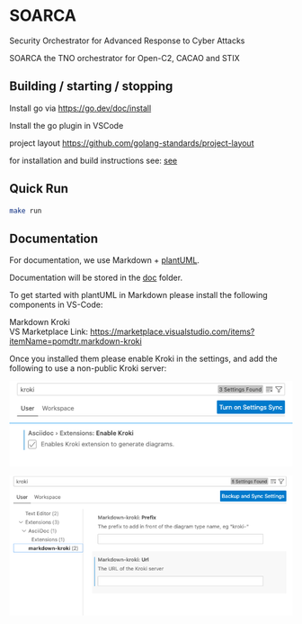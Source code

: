 # SOARCA
Security Orchestrator for Advanced Response to Cyber Attacks


SOARCA the TNO orchestrator for Open-C2, CACAO and STIX

## Building / starting / stopping  
Install go via https://go.dev/doc/install 

Install the go plugin in VSCode

project layout https://github.com/golang-standards/project-layout

for installation and build instructions see: [see](build/build.md)


## Quick Run
```bash
make run
```


## Documentation
For documentation, we use Markdown + [plantUML](https://plantuml.com/). 

Documentation will be stored in the [doc](doc/) folder.

To get started with plantUML in Markdown please install the following components in VS-Code:


Markdown Kroki  
VS Marketplace Link: https://marketplace.visualstudio.com/items?itemName=pomdtr.markdown-kroki

Once you installed them please enable Kroki in the settings, and add the following to use a non-public Kroki server:



![kroki_img](img/kroki.png)



![kroki_settings_img](img/kroki-settings.png)
